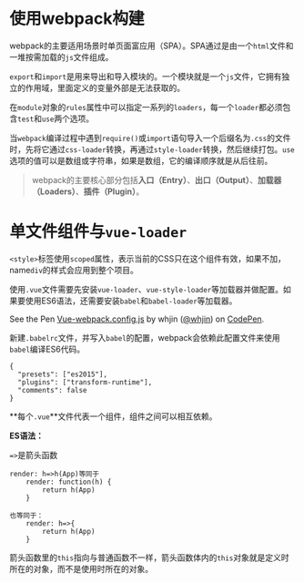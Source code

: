 # 使用webpack构建 #

webpack的主要适用场景时单页面富应用（SPA）。SPA通过是由一个`html`文件和一堆按需加载的`js`文件组成。

`export`和`import`是用来导出和导入模块的。一个模块就是一个`js`文件，它拥有独立的作用域，里面定义的变量外部是无法获取的。

在`module`对象的`rules`属性中可以指定一系列的`loaders`，每一个`loader`都必须包含`test`和`use`两个选项。

当`webpack`编译过程中遇到`require()`或`import`语句导入一个后缀名为`.css`的文件时，先将它通过`css-loader`转换，再通过`style-loader`转换，然后继续打包。`use`选项的值可以是数组或字符串，如果是数组，它的编译顺序就是从后往前。

> webpack的主要核心部分包括**入口（Entry）**、**出口（Output）**、**加载器（Loaders）**、**插件（Plugin）**。

# 单文件组件与`vue-loader` #

`<style>`标签使用`scoped`属性，表示当前的CSS只在这个组件有效，如果不加，name`div`的样式会应用到整个项目。

使用`.vue`文件需要先安装`vue-loader`、`vue-style-loader`等加载器并做配置。如果要使用ES6语法，还需要安装`babel`和`babel-loader`等加载器。

<p data-height="465" data-theme-id="0" data-slug-hash="NzjNgp" data-default-tab="js" data-user="whjin" data-embed-version="2" data-pen-title="Vue-webpack.config.js" class="codepen">See the Pen <a href="https://codepen.io/whjin/pen/NzjNgp/">Vue-webpack.config.js</a> by whjin (<a href="https://codepen.io/whjin">@whjin</a>) on <a href="https://codepen.io">CodePen</a>.</p>
<script async src="https://static.codepen.io/assets/embed/ei.js"></script>

新建`.babelrc`文件，并写入`babel`的配置，webpack会依赖此配置文件来使用`babel`编译ES6代码。

    {
      "presets": ["es2015"],
      "plugins": ["transform-runtime"],
      "comments": false
    }
    
**每个`.vue`**文件代表一个组件，组件之间可以相互依赖。

**ES语法：**

`=>`是箭头函数

    render: h=>h(App)等同于
        render: function(h) {
            return h(App)
        }
        
    也等同于：
        render: h=>{
            return h(App)
        }
        
箭头函数里的`this`指向与普通函数不一样，箭头函数体内的`this`对象就是定义时所在的对象，而不是使用时所在的对象。
